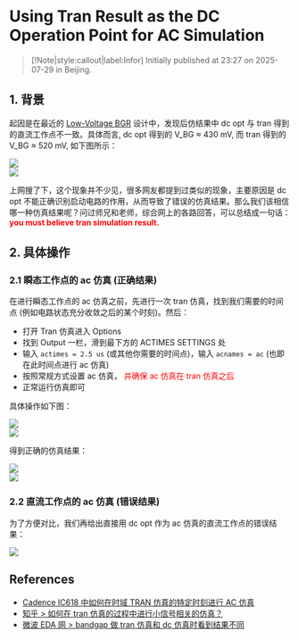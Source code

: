 # Using Tran Result as the DC Operation Point for AC Simulation

> [!Note|style:callout|label:Infor]
> Initially published at 23:27 on 2025-07-29 in Beijing.


## 1. 背景

起因是在最近的 [Low-Voltage BGR](<>) 设计中，发现后仿结果中 dc opt 与 tran 得到的直流工作点不一致。具体而言, dc opt 得到的 V_BG ≈ 430 mV, 而 tran 得到的 V_BG ≈ 520 mV, 如下图所示：

<div class="center"><img src="https://imagebank-0.oss-cn-beijing.aliyuncs.com/VS-PicGo/2025-07-29-23-36-41_Virtuoso Tutorials - 7. Using Tran Result as the DC Operation Point for AC Simulation.png"/></div>
<div class="center"><img src="https://imagebank-0.oss-cn-beijing.aliyuncs.com/VS-PicGo/2025-07-29-23-32-00_Virtuoso Tutorials - 7. Using Tran Result as the DC Operation Point for AC Simulation.png"/></div>

上网搜了下，这个现象并不少见，很多网友都提到过类似的现象，主要原因是 dc opt 不能正确识别启动电路的作用，从而导致了错误的仿真结果。那么我们该相信哪一种仿真结果呢？问过师兄和老师，综合网上的各路回答，可以总结成一句话：
**<span style='color:red'> you must believe tran simulation result. </span>**



## 2. 具体操作

### 2.1 瞬态工作点的 ac 仿真 (正确结果)

在进行瞬态工作点的 ac 仿真之前，先进行一次 tran 仿真，找到我们需要的时间点 (例如电路状态充分收敛之后的某个时刻)。然后：
- 打开 Tran 仿真进入 Options
- 找到 Output 一栏，滑到最下方的 ACTIMES SETTINGS 处
- 输入 `actimes = 2.5 us` (或其他你需要的时间点)，输入 `acnames = ac` (也即在此时间点进行 ac 仿真)
- 按照常规方式设置 ac 仿真，<span style='color:red'> 并确保 ac 仿真在 tran 仿真之后 </span>
- 正常运行仿真即可

具体操作如下图：
<div class="center"><img src="https://imagebank-0.oss-cn-beijing.aliyuncs.com/VS-PicGo/2025-07-29-23-57-24_Virtuoso Tutorials - 7. Using Tran Result as the DC Operation Point for AC Simulation.png"/></div>
<div class="center"><img src="https://imagebank-0.oss-cn-beijing.aliyuncs.com/VS-PicGo/2025-07-29-23-58-28_Virtuoso Tutorials - 7. Using Tran Result as the DC Operation Point for AC Simulation.png"/></div>

得到正确的仿真结果：

<div class="center"><img src="https://imagebank-0.oss-cn-beijing.aliyuncs.com/VS-PicGo/2025-07-30-00-07-30_Virtuoso Tutorials - 7. Using Tran Result as the DC Operation Point for AC Simulation.png"/></div>
<div class="center"><img src="https://imagebank-0.oss-cn-beijing.aliyuncs.com/VS-PicGo/2025-07-30-00-15-36_Virtuoso Tutorials - 7. Using Tran Result as the DC Operation Point for AC Simulation.png"/></div>

### 2.2 直流工作点的 ac 仿真 (错误结果)

为了方便对比，我们再给出直接用 dc opt 作为 ac 仿真的直流工作点的错误结果：
<div class="center"><img src="https://imagebank-0.oss-cn-beijing.aliyuncs.com/VS-PicGo/2025-07-30-00-20-23_Virtuoso Tutorials - 7. Using Tran Result as the DC Operation Point for AC Simulation.png"/></div>


## References

- [Cadence IC618 中如何在时域 TRAN 仿真的特定时刻进行 AC 仿真](https://www.analog-life.com/2022/12/how-to-perform-ac-simulation-at-specific-moments-of-tran-simulation-in-cadence-ic-618/)
- [知乎 > 如何在 tran 仿真的过程中进行小信号相关的仿真？](https://zhuanlan.zhihu.com/p/344932538)
- [微波 EDA 网 > bandgap 做 tran 仿真和 dc 仿真时看到结果不同](http://ee.mweda.com/ask/410728.html)